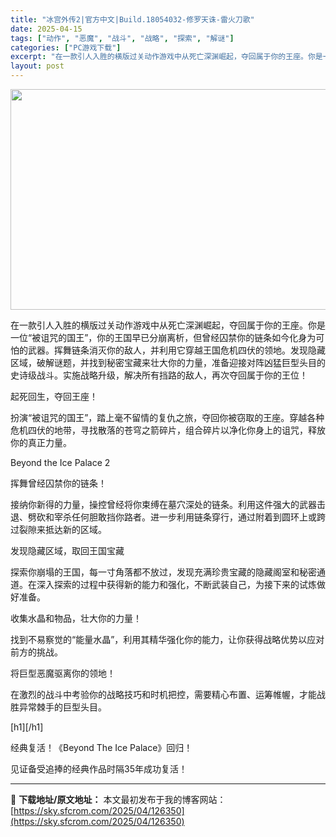 ```yaml
---
title: "冰宫外传2|官方中文|Build.18054032-修罗天诛-雷火刀歌"
date: 2025-04-15
tags: ["动作", "恶魔", "战斗", "战略", "探索", "解谜"]
categories: ["PC游戏下载"]
excerpt: "在一款引人入胜的横版过关动作游戏中从死亡深渊崛起，夺回属于你的王座。你是一位“被诅咒的国王”，你的王国早已分崩离析，但曾经囚禁你的链条如今化身为可怕的武器。挥舞链条消灭你的敌人，并利用它穿越王国危机四伏的领地。发现隐藏区域，破解谜题，并找到秘密宝藏来壮大你的力量，准备迎接对阵凶猛巨型头目的史诗级战斗&hellip;"
layout: post
---
```


<img class="aligncenter size-full wp-image-126318" src="https://sky.sfcrom.com/wp-content/uploads/2025/04/2025041507251730.webp" alt="" width="616" height="353" />

在一款引人入胜的横版过关动作游戏中从死亡深渊崛起，夺回属于你的王座。你是一位“被诅咒的国王”，你的王国早已分崩离析，但曾经囚禁你的链条如今化身为可怕的武器。挥舞链条消灭你的敌人，并利用它穿越王国危机四伏的领地。发现隐藏区域，破解谜题，并找到秘密宝藏来壮大你的力量，准备迎接对阵凶猛巨型头目的史诗级战斗。实施战略升级，解决所有挡路的敌人，再次夺回属于你的王位！

起死回生，夺回王座！

扮演“被诅咒的国王”，踏上毫不留情的复仇之旅，夺回你被窃取的王座。穿越各种危机四伏的地带，寻找散落的苍穹之箭碎片，组合碎片以净化你身上的诅咒，释放你的真正力量。

Beyond the Ice Palace 2

挥舞曾经囚禁你的链条！

接纳你新得的力量，操控曾经将你束缚在墓穴深处的链条。利用这件强大的武器击退、劈砍和宰杀任何胆敢挡你路者。进一步利用链条穿行，通过附着到圆环上或跨过裂隙来抵达新的区域。

发现隐藏区域，取回王国宝藏

探索你崩塌的王国，每一寸角落都不放过，发现充满珍贵宝藏的隐藏阁室和秘密通道。在深入探索的过程中获得新的能力和强化，不断武装自己，为接下来的试炼做好准备。

收集水晶和物品，壮大你的力量！

找到不易察觉的“能量水晶”，利用其精华强化你的能力，让你获得战略优势以应对前方的挑战。

将巨型恶魔驱离你的领地！

在激烈的战斗中考验你的战略技巧和时机把控，需要精心布置、运筹帷幄，才能战胜异常棘手的巨型头目。

[h1][/h1]

经典复活！《Beyond The Ice Palace》回归！

见证备受追捧的经典作品时隔35年成功复活！

---
📖 **下载地址/原文地址：** 本文最初发布于我的博客网站：[https://sky.sfcrom.com/2025/04/126350](https://sky.sfcrom.com/2025/04/126350)
